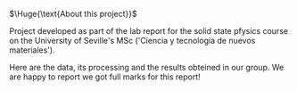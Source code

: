$\Huge{\text{About this project}}$

Project developed as part of the lab report for the solid state pfysics course on the University of Seville's MSc ('Ciencia y tecnología de nuevos materiales').

Here are the data, its processing and the results obteined in our group. We are happy to report we got full marks for this report!
